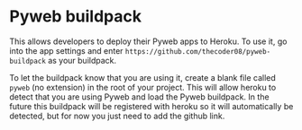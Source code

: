 # Pyweb buildpack

This allows developers to deploy their Pyweb apps to Heroku. To use it, go into the app settings and enter `https://github.com/thecoder08/pyweb-buildpack` as your buildpack.

To let the buildpack know that you are using it, create a blank file called `pyweb` (no extension) in the root of your project. This will allow heroku to detect that you are using Pyweb and load the Pyweb buildpack. In the future this buildpack will be registered with heroku so it will automatically be detected, but for now you just need to add the github link.

